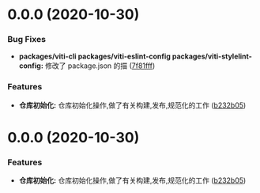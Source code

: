 # 0.0.0 (2020-10-30)

### Bug Fixes

- **packages/viti-cli packages/viti-eslint-config packages/viti-stylelint-config:** 修改了 package.json 的描 ([7f81fff](https://user/haoziqaq/viti-next/commits/7f81fff7c0e78c6ecc44afed70b1bcac950b4a5a))

### Features

- **仓库初始化:** 仓库初始化操作,做了有关构建,发布,规范化的工作 ([b232b05](https://user/haoziqaq/viti-next/commits/b232b05aa26221aad8ddd6256cd9a6b7cdb79d60))

# 0.0.0 (2020-10-30)

### Features

- **仓库初始化:** 仓库初始化操作,做了有关构建,发布,规范化的工作 ([b232b05](https://user/haoziqaq/viti-next/commits/b232b05aa26221aad8ddd6256cd9a6b7cdb79d60))

